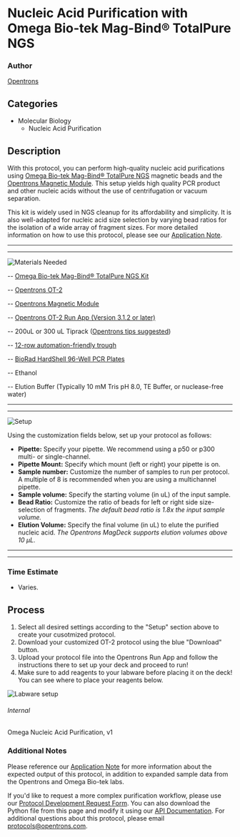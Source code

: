 # Nucleic Acid Purification with Omega Bio-tek Mag-Bind® TotalPure NGS

### Author
[Opentrons](https://opentrons.com/)

## Categories
* Molecular Biology
    * Nucleic Acid Purification

## Description
With this protocol, you can perform high-quality nucleic acid purifications using [Omega Bio-tek Mag-Bind® TotalPure NGS](https://shop.opentrons.com/products/mag-bind-total-pure-ngs?_ga=2.87650270.758603424.1545063195-403439593.1535387376&_gac=1.3933956.1543039580.EAIaIQobChMI0bPCrK7s3gIVhx6BCh0oPA25EAEYASAAEgJxEfD_BwE) magnetic beads and the [Opentrons Magnetic Module](https://shop.opentrons.com/products/magdeck?_ga=2.120183432.1039841802.1542049668-403439593.1535387376). This setup yields high quality PCR product and other nucleic acids without the use of centrifugation or vacuum separation.

This kit is widely used in NGS cleanup for its affordability and simplicity. It is also well-adapted for nucleic acid size selection by varying bead ratios for  the  isolation  of  a  wide  array  of  fragment  sizes. For more detailed information on how to use this protocol, please see our [Application Note](https://s3.amazonaws.com/opentrons-protocol-library-website/Technical+Notes/Omega_Application_Note.pdf).

---

---

![Materials Needed](https://s3.amazonaws.com/opentrons-protocol-library-website/custom-README-images/001-General+Headings/materials.png)

-- [Omega Bio-tek Mag-Bind® TotalPure NGS Kit](https://shop.opentrons.com/products/mag-bind-total-pure-ngs?_ga=2.87650270.758603424.1545063195-403439593.1535387376&_gac=1.3933956.1543039580.EAIaIQobChMI0bPCrK7s3gIVhx6BCh0oPA25EAEYASAAEgJxEfD_BwE)

-- [Opentrons OT-2](http://opentrons.com/ot-2)

-- [Opentrons Magnetic Module](https://shop.opentrons.com/products/magdeck?_ga=2.171718441.823190023.1542396855-403439593.1535387376)

-- [Opentrons OT-2 Run App (Version 3.1.2 or later)](http://opentrons.com/ot-app)

-- 200uL or 300 uL Tiprack ([Opentrons tips suggested](https://shop.opentrons.com/collections/opentrons-tips/products/opentrons-300ul-tips-racks-9-600-tips))

-- [12-row automation-friendly trough](https://www.usascientific.com/12-channel-automation-reservoir.aspx)

-- [BioRad HardShell 96-Well PCR Plates](http://www.bio-rad.com/en-us/sku/hsp9601-hard-shell-96-well-pcr-plates-low-profile-thin-wall-skirted-white-clear?ID=hsp9601)

-- Ethanol 

-- Elution Buffer (Typically  10 mM Tris pH 8.0, TE Buffer, or nuclease-free water)

---

---


![Setup](https://s3.amazonaws.com/opentrons-protocol-library-website/custom-README-images/001-General+Headings/Setup.png)

Using the customization fields below, set up your protocol as follows:

   * **Pipette:** Specify your pipette. We recommend using a p50 or p300 multi- or single-channel.
   * **Pipette Mount:** Specify which mount (left or right) your pipette is on.
   * **Sample number:** Customize the number of samples to run per protocol. A multiple of 8 is recommended when you are using a multichannel pipette.
   * **Sample volume:** Specify the starting volume (in uL) of the input sample.
   * **Bead Ratio:** Customize the ratio of beads for left or right side size-selection of fragments. *The default bead ratio is 1.8x the input sample volume.*
   * **Elution Volume:** Specify the final volume (in uL) to elute the purified nucleic acid. *The Opentrons MagDeck supports elution volumes above 10 µL.*

---

---

### Time Estimate
* Varies.

## Process
1. Select all desired settings according to the "Setup" section above to create your cusotmized protocol.
2. Download your customized OT-2 protocol using the blue "Download" button.
3. Upload your protocol file into the Opentrons Run App and follow the instructions there to set up your deck and proceed to run!
4. Make sure to add reagents to your labware before placing it on the deck! You can see where to place your reagents below.

![Labware setup](https://s3.amazonaws.com/opentrons-protocol-library-website/custom-README-images/Nucleic+Acid+Purification/Nucleic+Acid+Purification+with+Magnetic+Beads+-+Reagent+Start+Position.png)

###### Internal
Omega Nucleic Acid Purification, v1

### Additional Notes
Please reference our [Application Note](https://s3.amazonaws.com/opentrons-protocol-library-website/Technical+Notes/Omega_Application_Note.pdf) for more information about the expected output of this protocol, in addition to expanded sample data from the Opentrons and Omega Bio-tek labs. 

If you'd like to request a more complex purification workflow, please use our [Protocol Development Request Form](https://opentrons-protocol-dev.paperform.co/). You can also download the Python file from this page and modify it using our [API Documentation](https://docs.opentrons.com/). For additional questions about this protocol, please email protocols@opentrons.com.
